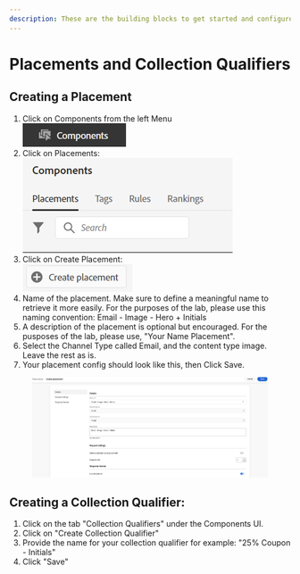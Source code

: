 ```yaml
---
description: These are the building blocks to get started and configure an offer.
---
```


# Placements and Collection Qualifiers

## Creating a Placement

1. Click on Components from the left Menu\
   ![](<../.gitbook/assets/Screenshot 2023-07-12 at 9.55.49 AM.png>)
2. Click on Placements:\
   ![](<../.gitbook/assets/Screenshot 2023-07-12 at 9.56.31 AM.png>)
3. Click on Create Placement:\
   ![](<../.gitbook/assets/Screenshot 2023-07-12 at 9.57.29 AM.png>)
4. Name of the placement. Make sure to define a meaningful name to retrieve it more easily. For the purposes of the lab, please use this naming convention: Email - Image - Hero + Initials
5. A description of the placement is optional but encouraged. For the pusposes of the lab, please use, "Your Name Placement".&#x20;
6. Select the Channel Type called Email, and the content type image. Leave the rest as is.
7. Your placement config should look like this, then Click Save.

<figure><img src="../.gitbook/assets/Screenshot 2023-07-12 at 10.04.50 AM.png" alt=""><figcaption></figcaption></figure>

## Creating a Collection Qualifier:

1. Click on the tab "Collection Qualifiers" under the Components UI.&#x20;
2. Click on "Create Collection Qualifier"
3. Provide the name for your collection qualifier for example: "25% Coupon - Initials"
4. Click "Save"
